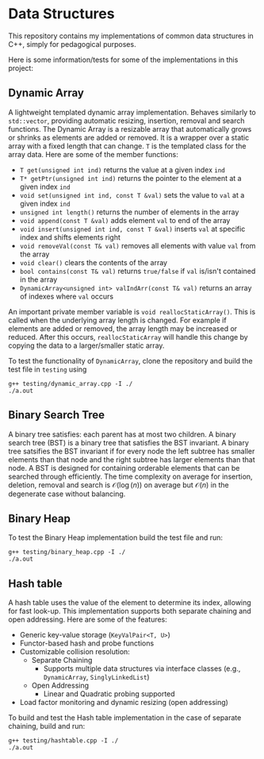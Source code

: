 # Data Structures

This repository contains my implementations of common data structures in C++, simply for pedagogical purposes.

Here is some information/tests for some of the implementations in this project:

## Dynamic Array

A lightweight templated dynamic array implementation. Behaves similarly to `std::vector`, providing automatic resizing, insertion, removal and search functions. The Dynamic Array is a resizable array that automatically grows or shrinks as elements are added or removed. It is a wrapper over a static array with a fixed length that can change. `T` is the templated class for the array data. Here are some of the member functions:

* `T get(unsigned int ind)` returns the value at a given index `ind`
* `T* getPtr(unsigned int ind)` returns the pointer to the element at a given index `ind`
* `void set(unsigned int ind, const T &val)` sets the value to `val` at a given index `ind`
* `unsigned int length()` returns the number of elements in the array
* `void append(const T &val)` adds element `val` to end of the array
* `void insert(unsigned int ind, const T &val)` inserts `val` at specific index and shifts elements right
* `void removeVal(const T& val)` removes all elements with value `val` from the array
* `void clear()` clears the contents of the array
* `bool contains(const T& val)` returns `true/false` if `val` is/isn't contained in the array
* `DynamicArray<unsigned int> valIndArr(const T& val)` returns an array of indexes where `val` occurs

An important private member variable is `void reallocStaticArray()`. This is called when the underlying array length is changed. For example if elements are added or removed, the array length may be increased or reduced. After this occurs, `reallocStaticArray` will handle this change by copying the data to a larger/smaller static array.

To test the functionality of `DynamicArray`, clone the repository and build the test file in `testing` using

```
g++ testing/dynamic_array.cpp -I ./
./a.out
```


## Binary Search Tree

A binary tree satisfies: each parent has at most two children. A binary search tree (BST) is a binary tree that satisfies the BST invariant. A binary tree satsifies the BST invariant if for every node the left subtree has smaller elements than that node and the right subtree has larger elements than that node. A BST is designed for containing orderable elements that can be searched through efficiently. The time complexity on average for insertion, deletion, removal and search is $\mathcal{O}(\log(n))$ on average but $\mathcal{O}(n)$ in the degenerate case without balancing.



## Binary Heap

To test the Binary Heap implementation build the test file and run:

```
g++ testing/binary_heap.cpp -I ./
./a.out
```

## Hash table

A hash table uses the value of the element to determine its index, allowing for fast look-up. This implementation supports both separate chaining and open addressing. Here are some of the features:

- Generic key-value storage (`KeyValPair<T, U>`)
- Functor-based hash and probe functions
- Customizable collision resolution:
  - Separate Chaining
    - Supports multiple data structures via interface classes (e.g., `DynamicArray`, `SinglyLinkedList`)
  - Open Addressing
    - Linear and Quadratic probing supported
- Load factor monitoring and dynamic resizing (open addressing)

To build and test the Hash table implementation in the case of separate chaining, build and run:

```
g++ testing/hashtable.cpp -I ./
./a.out
```